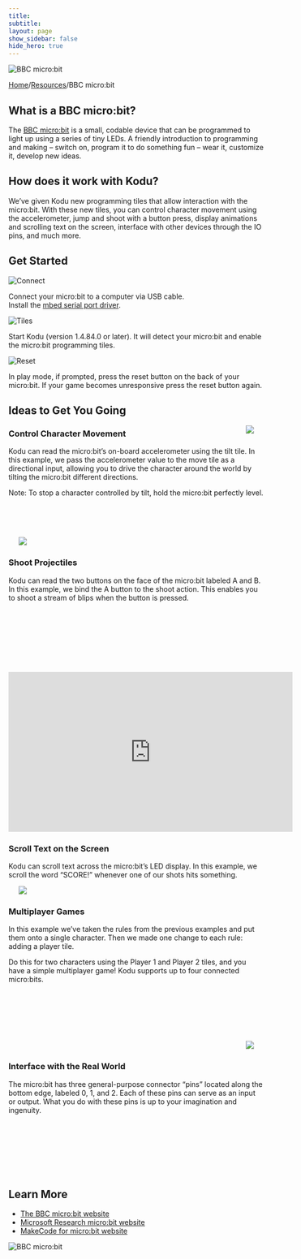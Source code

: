 ```yaml
---
title:
subtitle:
layout: page
show_sidebar: false
hide_hero: true
---
```


![BBC micro:bit](microbit_header.jpg)

[Home](../..)/[Resources](..)/BBC micro:bit

## What is a BBC micro:bit?
The [BBC micro:bit](http://microbit.org/) is a small, codable device that can be programmed to light up using a series of tiny LEDs. A friendly introduction to programming and making – switch on, program it to do something fun – wear it, customize it, develop new ideas.

## How does it work with Kodu?
We’ve given Kodu new programming tiles that allow interaction with the micro:bit. With these new tiles, you can control character movement using the accelerometer, jump and shoot with a button press, display animations and scrolling text on the screen, interface with other devices through the IO pins, and much more.

## Get Started
![Connect](connect_microbit.png)

Connect your micro:bit to a computer via USB cable.<br>
Install the [mbed serial port driver](https://developer.mbed.org/media/downloads/drivers/mbedWinSerial_16466.exe).

![Tiles](microbit_tiles.png)

Start Kodu (version 1.4.84.0 or later). It will detect your micro:bit and enable
the micro:bit programming tiles.

![Reset](reset_microbit.png)

In play mode, if prompted, press the reset button on the back of
your micro:bit. If your game becomes unresponsive press
the reset button again.

## Ideas to Get You Going


<p>
  <img src="movement.jpg" align="right" hspace="20"<br>
  <h3>Control Character Movement</h3>
  Kodu can read the micro:bit’s on-board accelerometer using the tilt tile. In this example, we pass the accelerometer value to the move tile as a directional input, allowing you to drive the character around the world by tilting the micro:bit different directions.
  
  Note: To stop a character controlled by tilt, hold the micro:bit perfectly level.
</p>

<br><br><br>

<p>
  <img src="shoot.jpg" align="left" hspace="20"/><br>
  <h3>Shoot Projectiles</h3>
  Kodu can read the two buttons on the face of the micro:bit labeled A and B. In this example, we bind the A button to the shoot action. This enables you to shoot a stream of blips when the button is pressed.
</p>

<br><br><br><br><br>

<p>
  <div id="kodu" align="right">
    <h1>
      <iframe width="560" height="315" src="https://www.youtube.com/embed/4qwnOglsS3A" frameborder="0" allowfullscreen=""></iframe>
    </h1>
  </div>

  <h3>Scroll Text on the Screen</h3>
  Kodu can scroll text across the micro:bit’s LED display. In this example, we scroll the word “SCORE!” whenever one of our shots hits something.
</p>

<p>
  <img src="scroll_text.jpg" align="left" hspace="20"/><br>
  <h3>Multiplayer Games</h3>
  In this example we’ve taken the rules from the previous examples and put them onto a single character. Then we made one change to each rule: adding a player tile.
  
  Do this for two characters using the Player 1 and Player 2 tiles, and you have a simple multiplayer game! Kodu supports up to four connected micro:bits.
</p>

<br><br><br><br><br>

<p>
  <img src="microbit_interface.jpg" align="right" hspace="20"/><br>
  <h3>Interface with the Real World</h3>
  The micro:bit has three general-purpose connector “pins” located along the bottom edge, labeled 0, 1, and 2. Each of these pins can serve as an input or output. What you do with these pins is up to your imagination and ingenuity.
</p>

<br><br><br><br><br><br>

## Learn More
* [The BBC micro:bit website](http://microbit.org/)
* [Microsoft Research micro:bit website](http://research.microsoft.com/microbit)
* [MakeCode for micro:bit website](https://makecode.microbit.org/)

![BBC micro:bit](microbit_footer.jpg)
